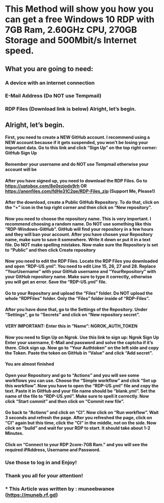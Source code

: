 # This Method will show you how you can get a free Windows 10 RDP with 7GB Ram, 2.60GHz CPU, 270GB Storage and 500Mbit/s Internet speed.

## What you are going to need:
### A device with an internet connection
### E-Mail Address (Do NOT use Tempmail)
### RDP Files (Download link is below) Alright, let’s begin.

## Alright, let’s begin.

#### First, you need to create a NEW GitHub account. I recommend using a NEW account because if it gets suspended, you won’t be losing your important data. Go to this link and click “Sign Up” on the top right corner: GitHub Sign Up

#### Remember your username and do NOT use Tempmail otherwise your account will be

#### After you have signed up, you need to download the RDP Files. Go to https://uptobox.com/8e0ezjodx9rh OR https://anonfiles.com/fdHe31C2qe/RDP-Files_zip (Support Me, Please!)

#### After the download, create a Public GitHub Repository. To do that, click on the “+” icon in the top right corner and then click on “New repository”.

#### Now you need to choose the repository name. This is very important. I recommend choosing a random name. Do NOT use something like this “RDP-Windows-GitHub”. GitHub will find your repository in a few hours and they will ban your account. After you have chosen your Repository name, make sure to save it somewhere. Write it down or put it in a text file. Do NOT make spelling mistakes. Now make sure the Repository is set to “Public” and then click Create repository

#### Now you need to edit the RDP Files. Locate the RDP Files you downloaded and open “RDP-US.yml”. You need to edit Line 15, 26, 27 and 28. Replace “YourUsername” with your GitHub username and “YourRepository” with your GitHub repository name. Make sure to type it correctly, otherwise you will get an error. Save the “RDP-US.yml” file.

#### Go to your Repository and upload the “Files” folder. Do NOT upload the whole “RDPFiles” folder. Only the “Files” folder inside of “RDP-Files”.

#### After you have done that, go to the Settings of the Repository. Under “Settings”, go to “Secrets” and click on “New repository secret”.

#### VERY IMPORTANT: Enter this in “Name”: NGROK_AUTH_TOKEN

#### Now you need to Sign Up on Ngrok. Use this link to sign up: Ngrok Sign Up Enter your username, E-Mail and password and solve the captcha if it’s there. Click sign up. Now go to “Your Authtoken” on the left side and copy the Token. Paste the token on GitHub in “Value” and click “Add secret”.

#### You are almost finished

#### Open your Repository and go to “Actions” and you will see some workflows you can use. Choose the “Simple workflow” and click “Set up this workflow”. Now you have to open the “RDP-US.yml” file and copy the text. Paste it in GitHub and your file name should be “blank.yml”. Set the name of the file to “RDP-US.yml”. Make sure to spell it correctly. Now click “Start commit” and then click on “Commit new file”.

#### Go back to “Actions” and click on “CI”. Now click on “Run workflow”. Wait 3 seconds and refresh the page. After you refreshed the page, click on “CI” again but this time, click the “CI” in the middle, not on the side. Now click on “build” and wait for your RDP to start. It should take about 1-2 Minutes.

#### Click on “Connect to your RDP 2core-7GB Ram.” and you will see the required iPAddress, Username and Password.

### Use those to log in and Enjoy!

### Thank you all for your attention!

### * This Article was written by : muneebwanee (https://muneb.rf.gd)
